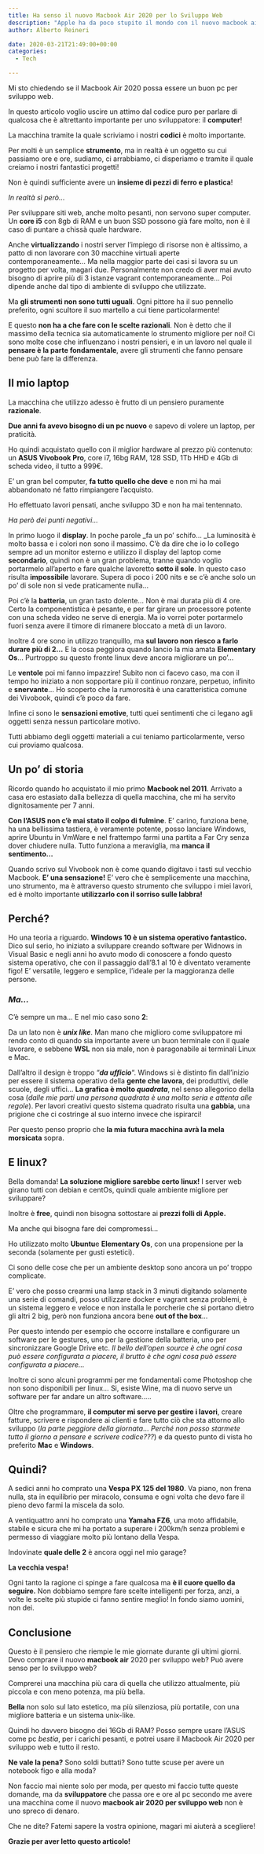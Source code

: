 ```yaml
---
title: Ha senso il nuovo Macbook Air 2020 per lo Sviluppo Web
description: "Apple ha da poco stupito il mondo con il nuovo macbook air con processore M1. Ma va bene per programmare?"
author: Alberto Reineri

date: 2020-03-21T21:49:00+00:00
categories:
  - Tech

---
```

Mi sto chiedendo se il Macbook Air 2020 possa essere un buon pc per sviluppo web.

In questo articolo voglio uscire un attimo dal codice puro per parlare di qualcosa che è altrettanto importante per uno sviluppatore: il **computer**!

La macchina tramite la quale scriviamo i nostri **codici** è molto importante.

Per molti è un semplice **strumento**, ma in realtà è un oggetto su cui passiamo ore e ore, sudiamo, ci arrabbiamo, ci disperiamo e tramite il quale creiamo i nostri fantastici progetti!

Non è quindi sufficiente avere un **insieme di pezzi di ferro e plastica**!

_In realtà sì però…_

Per sviluppare siti web, anche molto pesanti, non servono super computer. Un **core i5** con 8gb di RAM e un buon SSD possono già fare molto, non è il caso di puntare a chissà quale hardware.

Anche **virtualizzando** i nostri server l’impiego di risorse non è altissimo, a patto di non lavorare con 30 macchine virtuali aperte contemporaneamente… Ma nella maggior parte dei casi si lavora su un progetto per volta, magari due. Personalmente non credo di aver mai avuto bisogno di aprire più di 3 istanze vagrant contemporaneamente… Poi dipende anche dal tipo di ambiente di sviluppo che utilizzate.

Ma **gli strumenti non sono tutti uguali**. Ogni pittore ha il suo pennello preferito, ogni scultore il suo martello a cui tiene particolarmente!

E questo **non ha a che fare con le scelte razionali**. Non è detto che il massimo della tecnica sia automaticamente lo strumento migliore per noi! Ci sono molte cose che influenzano i nostri pensieri, e in un lavoro nel quale il **pensare è la parte fondamentale**, avere gli strumenti che fanno pensare bene può fare la differenza.

## Il mio laptop

La macchina che utilizzo adesso è frutto di un pensiero puramente **razionale**.

**Due anni fa avevo bisogno di un pc nuovo** e sapevo di volere un laptop, per praticità.

Ho quindi acquistato quello con il miglior hardware al prezzo più contenuto: un **ASUS Vivobook Pro**, core i7, 16bg RAM, 128 SSD, 1Tb HHD e 4Gb di scheda video, il tutto a 999€.

E’ un gran bel computer, **fa tutto quello che deve** e non mi ha mai abbandonato né fatto rimpiangere l’acquisto.

Ho effettuato lavori pensati, anche sviluppo 3D e non ha mai tentennato.

_Ha però dei punti negativi…_

In primo luogo il **display**. In poche parole _fa un po’ schifo… _La luminosità è molto bassa e i colori non sono il massimo. C’è da dire che io lo collego sempre ad un monitor esterno e utilizzo il display del laptop come **secondario**, quindi non è un gran problema, tranne quando voglio portarmelo all’aperto e fare qualche lavoretto **sotto il sole**. In questo caso risulta **impossibile** lavorare. Supera di poco i 200 nits e se c’è anche solo un po’ di sole non si vede praticamente nulla…

Poi c’è la **batteria**, un gran tasto dolente… Non è mai durata più di 4 ore. Certo la componentistica è pesante, e per far girare un processore potente con una scheda video ne serve di energia. Ma io vorrei poter portarmelo fuori senza avere il timore di rimanere bloccato a metà di un lavoro.

Inoltre 4 ore sono in utilizzo tranquillo, ma **sul lavoro non riesco a farlo durare più di 2…** E la cosa peggiora quando lancio la mia amata **Elementary Os**… Purtroppo su questo fronte linux deve ancora migliorare un po’…

Le **ventole** poi mi fanno impazzire! Subito non ci facevo caso, ma con il tempo ho iniziato a non sopportare più il continuo ronzare, perpetuo, infinito e **snervante**… Ho scoperto che la rumorosità è una caratteristica comune dei Vivobook, quindi c’è poco da fare.

Infine ci sono le **sensazioni emotive**, tutti quei sentimenti che ci legano agli oggetti senza nessun particolare motivo.

Tutti abbiamo degli oggetti materiali a cui teniamo particolarmente, verso cui proviamo qualcosa.

## Un po’ di storia

Ricordo quando ho acquistato il mio primo **Macbook nel 2011**. Arrivato a casa ero estasiato dalla bellezza di quella macchina, che mi ha servito dignitosamente per 7 anni.

**Con l’ASUS non c’è mai stato il colpo di fulmine**. E’ carino, funziona bene, ha una bellissima tastiera, è veramente potente, posso lanciare Windows, aprire Ubuntu in VmWare e nel frattempo farmi una partita a Far Cry senza dover chiudere nulla. Tutto funziona a meraviglia, ma **manca il sentimento…**

Quando scrivo sul Vivobook non è come quando digitavo i tasti sul vecchio Macbook. **E’ una sensazione!** E’ vero che è semplicemente una macchina, uno strumento, ma è attraverso questo strumento che sviluppo i miei lavori, ed è molto importante **utilizzarlo con il sorriso sulle labbra!**

## Perché?

Ho una teoria a riguardo. **Windows 10 è un sistema operativo fantastico.** Dico sul serio, ho iniziato a sviluppare creando software per Widnows in Visual Basic e negli anni ho avuto modo di conoscere a fondo questo sistema operativo, che con il passaggio dall’8.1 al 10 è diventato veramente figo! E’ versatile, leggero e semplice, l’ideale per la maggioranza delle persone.

### _Ma…_

C’è sempre un ma… E nel mio caso sono **2**:

Da un lato non è _**unix like**_. Man mano che miglioro come sviluppatore mi rendo conto di quando sia importante avere un buon terminale con il quale lavorare, e sebbene **WSL** non sia male, non è paragonabile ai terminali Linux e Mac.

Dall’altro il design è troppo “_**da ufficio**_“. Windows si è distinto fin dall’inizio per essere il sistema operativo della **gente che lavora**, dei produttivi, delle scuole, degli uffici… **La grafica è molto _quadrata_**, nel senso allegorico della cosa (_dalle mie parti una persona quadrata è una molto seria e attenta alle regole_). Per lavori creativi questo sistema quadrato risulta una **gabbia**, una prigione che ci costringe al suo interno invece che ispirarci!

Per questo penso proprio che **la mia futura macchina avrà la mela morsicata** sopra.

## E linux?

Bella domanda! **La soluzione migliore sarebbe certo linux!** I server web girano tutti con debian e centOs, quindi quale ambiente migliore per sviluppare?

Inoltre è **free**, quindi non bisogna sottostare ai **prezzi folli di Apple.**

Ma anche qui bisogna fare dei compromessi…

Ho utilizzato molto **Ubuntu**e **Elementary Os**, con una propensione per la seconda (solamente per gusti estetici).

Ci sono delle cose che per un ambiente desktop sono ancora un po’ troppo complicate.

E’ vero che posso crearmi una lamp stack in 3 minuti digitando solamente una serie di comandi, posso utilizzare docker e vagrant senza problemi, è un sistema leggero e veloce e non installa le porcherie che si portano dietro gli altri 2 big, però non funziona ancora bene **out of the box**…

Per questo intendo per esempio che occorre installare e configurare un software per le gestures, uno per la gestione della batteria, uno per sincronizzare Google Drive etc. _Il bello dell’open source è che ogni cosa può essere configurata a piacere, il brutto è che ogni cosa può essere configurata a piacere…_

Inoltre ci sono alcuni programmi per me fondamentali come Photoshop che non sono disponibili per linux… Si, esiste Wine, ma di nuovo serve un software per far andare un altro software…..

Oltre che programmare, **il computer mi serve per gestire i lavori**, creare fatture, scrivere e rispondere ai clienti e fare tutto ciò che sta attorno allo sviluppo (_la parte peggiore della giornata_… _Perché non posso starmete tutto il giorno a pensare e scrivere codice???_) e da questo punto di vista ho preferito **Mac** e **Windows**.

## Quindi?

A sedici anni ho comprato una **Vespa PX 125 del 1980**. Va piano, non frena nulla, sta in equilibrio per miracolo, consuma e ogni volta che devo fare il pieno devo farmi la miscela da solo.

A ventiquattro anni ho comprato una **Yamaha FZ6**, una moto affidabile, stabile e sicura che mi ha portato a superare i 200km/h senza problemi e permesso di viaggiare molto più lontano della Vespa.

Indovinate **quale delle 2** è ancora oggi nel mio garage?

**La vecchia vespa!**

Ogni tanto la ragione ci spinge a fare qualcosa ma **è il cuore quello da seguire.** Non dobbiamo sempre fare scelte intelligenti per forza, anzi, a volte le scelte più stupide ci fanno sentire meglio! In fondo siamo uomini, non dei.

## Conclusione

Questo è il pensiero che riempie le mie giornate durante gli ultimi giorni. Devo comprare il nuovo **macbook air** 2020 per sviluppo web? Può avere senso per lo sviluppo web?

Comprerei una macchina più cara di quella che utilizzo attualmente, più piccola e con meno potenza, ma più bella.

**Bella** non solo sul lato estetico, ma più silenziosa, più portatile, con una migliore batteria e un sistema unix-like.

Quindi ho davvero bisogno dei 16Gb di RAM? Posso sempre usare l’ASUS come pc _bestia_, per i carichi pesanti, e potrei usare il Macbook Air 2020 per sviluppo web e tutto il resto.

**Ne vale la pena?** Sono soldi buttati? Sono tutte scuse per avere un notebook figo e alla moda?

Non faccio mai niente solo per moda, per questo mi faccio tutte queste domande, ma da **sviluppatore** che passa ore e ore al pc secondo me avere una macchina come il nuovo **macbook air 2020 per sviluppo web** non è uno spreco di denaro.

Che ne dite? Fatemi sapere la vostra opinione, magari mi aiuterà a scegliere!

**Grazie per aver letto questo articolo!**